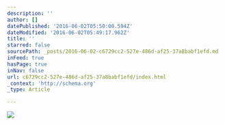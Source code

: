 ```yaml
---
description: ''
author: []
datePublished: '2016-06-02T05:50:00.594Z'
dateModified: '2016-06-02T05:49:17.962Z'
title: ''
starred: false
sourcePath: _posts/2016-06-02-c6729cc2-527e-486d-af25-37a8babf1efd.md
inFeed: true
hasPage: true
inNav: false
url: c6729cc2-527e-486d-af25-37a8babf1efd/index.html
_context: 'http://schema.org'
_type: Article

---
```

![](https://the-grid-user-content.s3-us-west-2.amazonaws.com/fa09e0ee-0761-48ff-a84b-10adfbf40d16.jpg)